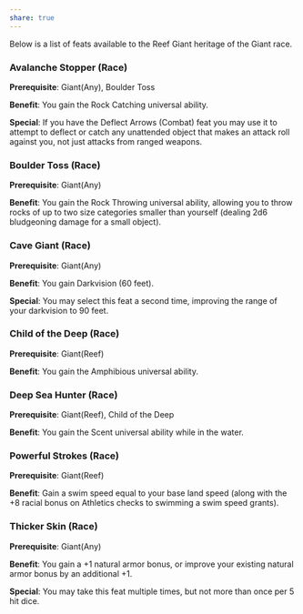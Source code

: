 ```yaml
---
share: true
---
```

Below is a list of feats available to the Reef Giant heritage of the Giant race.

<h3><span><p dir="auto">Avalanche Stopper (Race)</p></span></h3><p><span><p dir="auto"><b>Prerequisite</b>:    Giant(Any), Boulder Toss<br></p></span></p><p><span><p dir="auto"><b>Benefit</b>:    You gain the Rock Catching universal ability.<br></p></span></p><p><span><p dir="auto"><b>Special</b>:    If you have the Deflect Arrows (Combat) feat you may use it to attempt to deflect or catch any unattended object that makes an attack roll against you, not just attacks from ranged weapons.<br></p></span></p><h3><span><p dir="auto">Boulder Toss (Race)</p></span></h3><p><span><p dir="auto"><b>Prerequisite</b>:    Giant(Any)<br></p></span></p><p><span><p dir="auto"><b>Benefit</b>:    You gain the Rock Throwing universal ability, allowing you to throw rocks of up to two size categories smaller than yourself (dealing 2d6 bludgeoning damage for a small object).<br></p></span></p><h3><span><p dir="auto">Cave Giant (Race)</p></span></h3><p><span><p dir="auto"><b>Prerequisite</b>:    Giant(Any)<br></p></span></p><p><span><p dir="auto"><b>Benefit</b>:    You gain Darkvision (60 feet).<br></p></span></p><p><span><p dir="auto"><b>Special</b>:    You may select this feat a second time, improving the range of your darkvision to 90 feet.<br></p></span></p><h3><span><p dir="auto">Child of the Deep (Race)</p></span></h3><p><span><p dir="auto"><b>Prerequisite</b>:    Giant(Reef)<br></p></span></p><p><span><p dir="auto"><b>Benefit</b>:    You gain the Amphibious universal ability.<br></p></span></p><h3><span><p dir="auto">Deep Sea Hunter (Race)</p></span></h3><p><span><p dir="auto"><b>Prerequisite</b>:    Giant(Reef), Child of the Deep<br></p></span></p><p><span><p dir="auto"><b>Benefit</b>:    You gain the Scent universal ability while in the water.<br></p></span></p><h3><span><p dir="auto">Powerful Strokes (Race)</p></span></h3><p><span><p dir="auto"><b>Prerequisite</b>:    Giant(Reef)<br></p></span></p><p><span><p dir="auto"><b>Benefit</b>:    Gain a swim speed equal to your base land speed (along with the +8 racial bonus on Athletics checks to swimming a swim speed grants).<br></p></span></p><h3><span><p dir="auto">Thicker Skin (Race)</p></span></h3><p><span><p dir="auto"><b>Prerequisite</b>:    Giant(Any)<br></p></span></p><p><span><p dir="auto"><b>Benefit</b>:    You gain a +1 natural armor bonus, or improve your existing natural armor bonus by an additional +1.<br></p></span></p><p><span><p dir="auto"><b>Special</b>:    You may take this feat multiple times, but not more than once per 5 hit dice.<br></p></span></p>